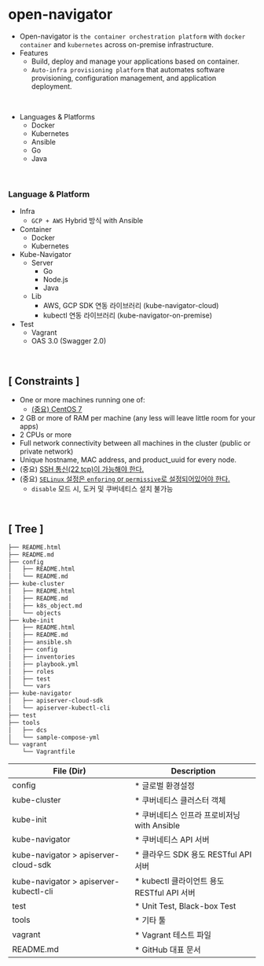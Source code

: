 # open-navigator
* Open-navigator is `the container orchestration platform` with `docker container` and `kubernetes` across on-premise infrastructure.
* Features
  * Build, deploy and manage your applications based on container.
  * `Auto-infra provisioning platform` that automates software provisioning, configuration management, and application deployment.

<br> 

* Languages & Platforms
  * Docker
  * Kubernetes
  * Ansible
  * Go
  * Java

<br>

### Language & Platform
* Infra
    - `GCP + AWS` Hybrid 방식 with Ansible
* Container
    - Docker
    - Kubernetes
* Kube-Navigator
    - Server
        + Go
        + Node.js
        + Java
    - Lib
        + AWS, GCP SDK 연동 라이브러리 (kube-navigator-cloud)
        + kubectl 연동 라이브러리 (kube-navigator-on-premise)
* Test
    - Vagrant
    - OAS 3.0 (Swagger 2.0)

<br>

## [ Constraints ]
* One or more machines running one of:
    + <u> (중요) CentOS 7 </u>
* 2 GB or more of RAM per machine (any less will leave little room for your apps)
* 2 CPUs or more
* Full network connectivity between all machines in the cluster (public or private network)
* Unique hostname, MAC address, and product_uuid for every node.
* (중요) <u>SSH 통신(22 tcp)이 가능해야 한다.</u>
* (중요) <u>`SELinux` 설정은 `enforing` or `permissive`로 설정되어있어야 한다.</u>
    - `disable` 모드 시, 도커 및 쿠버네티스 설치 불가능

<br>

## [ Tree ]
```bash
├── README.html
├── README.md
├── config
│   ├── README.html
│   └── README.md
├── kube-cluster
│   ├── README.html
│   ├── README.md
│   ├── k8s_object.md
│   └── objects
├── kube-init
│   ├── README.html
│   ├── README.md
│   ├── ansible.sh
│   ├── config
│   ├── inventories
│   ├── playbook.yml
│   ├── roles
│   ├── test
│   └── vars
├── kube-navigator
│   ├── apiserver-cloud-sdk
│   └── apiserver-kubectl-cli
├── test
├── tools
│   ├── dcs
│   └── sample-compose-yml
└── vagrant
    └── Vagrantfile
```

| File (Dir) | Description |
| ---- | ------------ |
| config | * 글로벌 환경설정 |
| kube-cluster | * 쿠버네티스 클러스터 객체 |
| kube-init | * 쿠버네티스 인프라 프로비저닝 with Ansible |
| kube-navigator | * 쿠버네티스 API 서버 |
| kube-navigator > apiserver-cloud-sdk | * 클라우드 SDK 용도 RESTful API 서버 |
| kube-navigator > apiserver-kubectl-cli | * kubectl 클라이언트 용도 RESTful API 서버 |
| test | * Unit Test, Black-box Test |
| tools | * 기타 툴 |
| vagrant | * Vagrant 테스트 파일 |
| README.md | * GitHub 대표 문서 |



